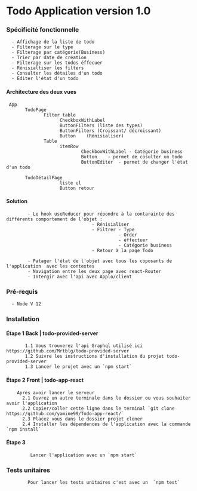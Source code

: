 # Todo Application version 1.0

### Spécificité fonctionnelle
      - Affichage de la liste de todo
      - Filterage sur le type 
      - Filterage par catégorie(Business) 
      - Trier par date de création
      - Filterage sur les todos éffecuer
      - Rénisialtiser les filters
      - Consulter les détailes d'un todo
      - Editer l'état d'un todo


#### Architecture des deux vues
     
     App
           TodoPage
                  Filter table 
                        CheckboxWithLabel
                        ButtonFilters (liste des types)
                        ButtonFilters (Croissant/ décroissant)
                        Button    (Rénisialiser)
                  Table
                        itemRow
                                CheckboxWithLabel - Catégorie business
                                Button    - permet de cosulter un todo
                                ButtonEditer  - permet de changer l'état d'un todo

           TodoDétailPage
                        liste ul
                        Button retour



#### Solution     
            - Le hook useReducer pour répondre à la contarainte des différents comportement de l'objet :
                                    - Rénisialiser
                                    - Filtrer - Type 
                                              - Order
                                              - éffectuer 
                                              - Catégorie business
                                    - Retour à la page Todo
                                    
            - Patager l'état de l'objet avec tous les coposants de l'application  avec les contextes
            - Navigation entre les deux page avec react-Router
            - Intergir avec l'api avec Applo/client
            
       
### Pré-requis
      - Node V 12     

### Installation 
  #### Étape 1   Back | todo-provided-server
           1.1 Vous trouverez l'api Graphql utilisé ici https://github.com/Mrtblg/todo-provided-server
           1.2 Suivre les instructions d'installation du projet todo-provided-server
           1.3 Lancer le projet avec un `npm start`
        
  #### Étape 2   Front | todo-app-react
        
        Après avoir lancer le serveur         
          2.1 Ouvrez un autre terminale dans le dossier ou vous souhaiter avoir l'application
          2.2 Copier/coller cette ligne dans le terminal `git clone https://github.com/yamine99/Todo-app-react/`
          2.3 Placez vous dans le dossier projet cloner
          2.4 Installer les dépendences de l'application avec la commande  `npm install`
          
  #### Étape 3 
             Lancer l'application avec un `npm start`
  
### Tests unitaires
            Pour lancer les tests unitaires c'est avec un  `npm test`
   

